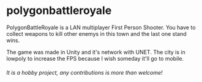 # polygonbattleroyale

PolygonBattleRoyale is a LAN multiplayer First Person Shooter. You have to collect weapons to kill other enemys in this town and the last one stand wins.

The game was made in Unity and it's network with UNET. The city is in lowpoly to increase the FPS because I wish someday it'll go to mobile.

###### It is a hobby project, any contributions is more than welcome!
